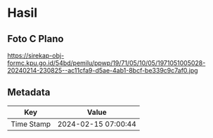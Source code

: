 # Hasil

## Foto C Plano

https://sirekap-obj-formc.kpu.go.id/54bd/pemilu/ppwp/19/71/05/10/05/1971051005028-20240214-230825--ac11cfa9-d5ae-4ab1-8bcf-be339c9c7af0.jpg


## Metadata

| Key        | Value               |
| ---------- | ------------------- |
| Time Stamp | 2024-02-15 07:00:44 |




